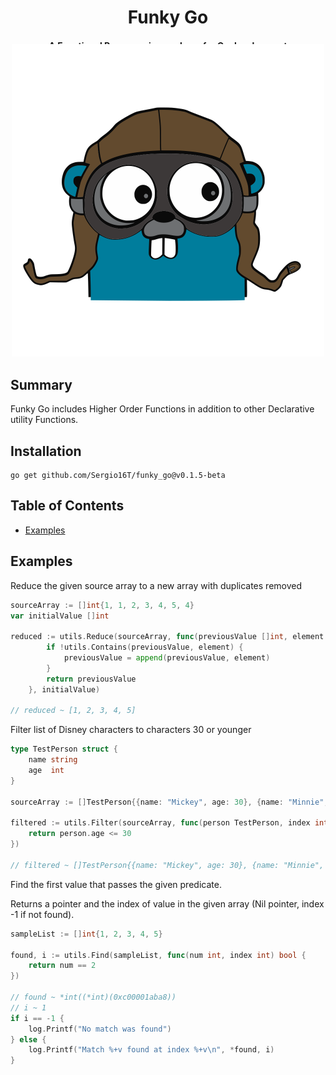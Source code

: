 <div align="center">
    <h1>Funky Go</h1>
    <h4>
    A Functional Programming package for Go development
    </h4>
    <p>
        <a href="https://pkg.go.dev/github.com/Sergio16T/funky_go">
            <img alt="Go Reference" src="https://pkg.go.dev/badge/github.com/gabriel-vasile/mimetype.svg">
        </a>
        <a href="https://goreportcard.com/report/github.com/Sergio16T/funky_go">
            <img alt="go report A+" src="https://goreportcard.com/badge/github.com/Sergio16T/funky_go"/>
        </a>
        <a href="LICENSE">
            <img alt="License" src="https://img.shields.io/badge/License-MIT-green.svg">
        </a>
    </p>
    <img alt="Go Pilot" src="./go-pilot.svg" width="500px" style="margin-top: -60px">
</div>


## Summary
Funky Go includes Higher Order Functions in addition to other 
Declarative utility Functions.


## Installation

```
go get github.com/Sergio16T/funky_go@v0.1.5-beta
```
## Table of Contents

- [Examples](#examples)


## Examples

Reduce the given source array to a new array with duplicates removed
```go
sourceArray := []int{1, 1, 2, 3, 4, 5, 4}
var initialValue []int

reduced := utils.Reduce(sourceArray, func(previousValue []int, element int) []int {
		if !utils.Contains(previousValue, element) {
			previousValue = append(previousValue, element)
		}
		return previousValue
	}, initialValue)

// reduced ~ [1, 2, 3, 4, 5]
```

Filter list of Disney characters to characters 30 or younger
```go
type TestPerson struct {
    name string
    age  int
}

sourceArray := []TestPerson{{name: "Mickey", age: 30}, {name: "Minnie", age: 27}, {name: "Goofy", age: 22}, {name: "Donald", age: 32}}

filtered := utils.Filter(sourceArray, func(person TestPerson, index int) bool {
    return person.age <= 30
})

// filtered ~ []TestPerson{{name: "Mickey", age: 30}, {name: "Minnie", age: 27}, {name: "Goofy", age: 22}}

```

Find the first value that passes the given predicate. 

Returns a pointer and the index of value in the given array
(Nil pointer, index -1 if not found).
```go
sampleList := []int{1, 2, 3, 4, 5}

found, i := utils.Find(sampleList, func(num int, index int) bool {
    return num == 2
})

// found ~ *int((*int)(0xc00001aba8))
// i ~ 1
if i == -1 {
    log.Printf("No match was found")
} else {
    log.Printf("Match %+v found at index %+v\n", *found, i)
}
```